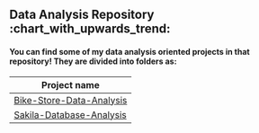 <h2> Data Analysis Repository :chart_with_upwards_trend: </h2>
<h4> You can find some of my data analysis oriented projects in that repository! They are divided into folders as: </h4>



| Project name |
|---|
| [Bike-Store-Data-Analysis](https://github.com/gizembakan/Data-Analysis/tree/main/Bike-Store-Data-Analysis) |
| [Sakila-Database-Analysis](https://github.com/gizembakan/Data-Analysis/tree/main/Sakila-Database-Analysis) |
